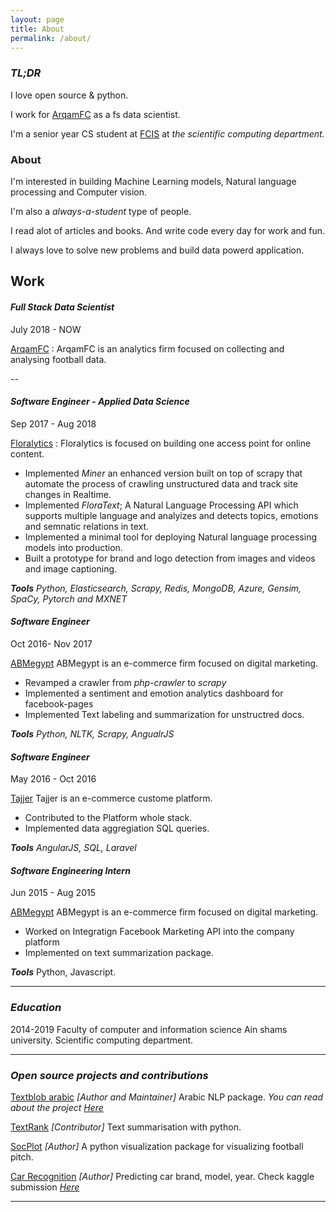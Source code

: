 ```yaml
---
layout: page
title: About
permalink: /about/
---
```


### *TL;DR*

I love open source & python. 

I work for [ArqamFC](arqamfc.com) as a fs data scientist. 

I'm a senior year CS student at [FCIS](cis.asu.edu.eg/english/) at *the scientific computing department.*



### About

I'm interested in building Machine Learning models, Natural language processing and Computer vision.

I'm also a *always-a-student* type of people.

I read alot of articles and books. And write code every day for work and fun.

I always love to solve new problems and build data powerd application.



## Work 

#### *Full Stack Data Scientist*

July 2018 -  NOW

[ArqamFC](https://arqamfc.com) : ArqamFC is an analytics firm focused on collecting and analysing football data.

--

#### ***Software Engineer - Applied Data Science***

Sep 2017 - Aug 2018 

[Floralytics](https://floralytics.com) : Floralytics is focused on building one access point for online content.

* Implemented *Miner* an enhanced version built on top of scrapy that automate the process of crawling unstructured data and track site changes in Realtime.
* Implemented *FloraText*; A Natural Language Processing API which supports multiple language and analyizes and detects topics, emotions and semnatic relations in text.
* Implemented a minimal tool for deploying Natural language processing models into production.
* Built a prototype for brand and logo detection from images and videos and image captioning.

***Tools*** *Python, Elasticsearch, Scrapy, Redis, MongoDB, Azure, Gensim, SpaCy, Pytorch and MXNET*

#### ***Software Engineer***

Oct 2016- Nov 2017 

[ABMegypt](abmegypt.net) ABMegypt is an e-commerce firm focused on digital marketing.

* Revamped a crawler from *php-crawler* to *scrapy* 
* Implemented a sentiment and emotion analytics dashboard for facebook-pages
* Implemented Text labeling and summarization for unstructred docs.

***Tools*** *Python, NLTK, Scrapy, AngualrJS*

#### ***Software Engineer***

May 2016 - Oct 2016

[Tajjer](https://tajjer.com) Tajjer is an e-commerce custome platform.

* Contributed to the Platform whole stack.
* Implemented data aggregiation SQL queries.

***Tools*** *AngularJS, SQL, Laravel*

#### ***Software Engineering Intern***

Jun 2015 - Aug 2015

[ABMegypt](abmegypt.net) ABMegypt is an e-commerce firm focused on digital marketing.

* Worked on Integratign Facebook Marketing API into the company platform
* Implemented on text summarization package.

***Tools*** Python, Javascript.



---

### *Education*

2014-2019 Faculty of computer and information science Ain shams university. Scientific computing department.



-----

### *Open source projects and contributions*

[Textblob arabic](https://github.com/adhaamehab/textblob-ar)  *[Author and Maintainer]* Arabic NLP package. *You can read about the project* [*Here*](https://adhaamehab.github.io/Textblob-arabic-tutorial-I/)

[TextRank](https://github.com/summanlp/textrank) *[Contributor]* Text summarisation with python.

[SocPlot](https://github.com/Arqamfc/socplot)	*[Author]* A python visualization package for visualizing football pitch.

[Car Recognition](https://github.com/adhaamehab/car_recognition) *[Author]* Predicting car brand, model, year. Check kaggle submission [*Here*](https://www.kaggle.com/c/fcis-deep-learning-competition)

----